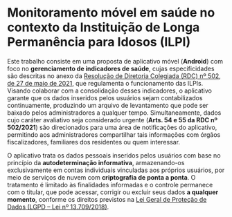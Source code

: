 # Monitoramento móvel em saúde no contexto da Instituição de Longa Permanência para Idosos (ILPI)

Este trabalho consiste em uma proposta de aplicativo móvel (**Android**) com foco no **gerenciamento de indicadores de saúde**, cujas especificidades são descritas no anexo da [Resolução de Diretoria Colegiada (RDC) nº 502, de 27 de maio de 2021](https://bvsms.saude.gov.br/bvs/saudelegis/anvisa/2020/rdc0502_27_05_2021.pdf), que regulamenta o funcionamento das ILPIs. Visando colaborar com a consolidação desses indicadores, o aplicativo garante que os dados inseridos pelos usuários sejam contabilizados continuamente, produzindo um arquivo de levantamento que pode ser baixado pelos administradores a qualquer tempo. Simultaneamente, dados cujo caráter avaliativo seja considerado urgente (**Arts. 54 e 55 da RDC nº 502/2021**) são direcionados para uma área de notificações do aplicativo, permitindo aos administradores compartilhar tais informações com órgãos fiscalizadores, familiares dos residentes ou quem interessar.

O aplicativo trata os dados pessoais inseridos pelos usuários com base no princípio da **autodeterminação informativa**, armazenando-os exclusivamente em contas individuais vinculadas aos próprios usuários, por meio de serviços de nuvem com **criptografia de ponta a ponta**. O tratamento é limitado às finalidades informadas e o controle permanece com o titular, que pode acessar, corrigir ou excluir seus dados **a qualquer momento**, conforme os direitos previstos na [Lei Geral de Proteção de Dados (LGPD – Lei nº 13.709/2018)](https://www.planalto.gov.br/ccivil_03/_ato2015-2018/2018/lei/l13709.htm).